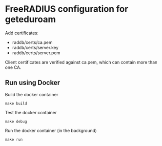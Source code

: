 # FreeRADIUS configuration for geteduroam

Add certificates:

* raddb/certs/ca.pem
* raddb/certs/server.key
* raddb/certs/server.pem

Client certificates are verified against ca.pem, which can contain more than one CA.


## Run using Docker

Build the docker container

	make build

Test the docker container

	make debug

Run the docker container (in the background)

	make run

